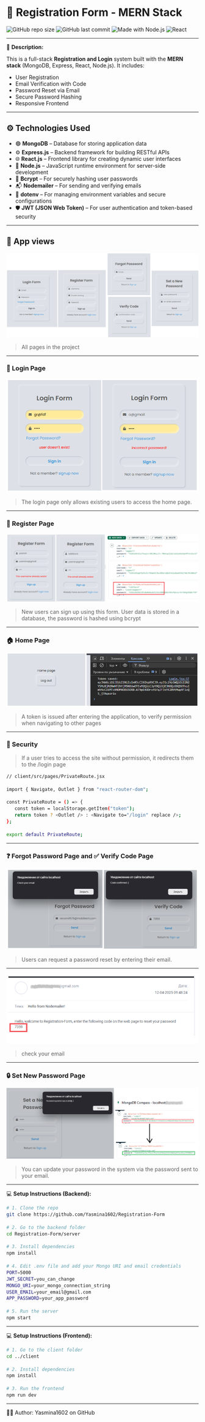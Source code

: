 # 🚀 Registration Form - MERN Stack

![GitHub repo size](https://img.shields.io/github/repo-size/Yasmina1602/Registration-Form)
![GitHub last commit](https://img.shields.io/github/last-commit/Yasmina1602/Registration-Form)
![Made with Node.js](https://img.shields.io/badge/Backend-Node.js-green?logo=node.js)
![React](https://img.shields.io/badge/Frontend-React-blue?logo=react)

---

📝 **Description:**

This is a full-stack **Registration and Login** system built with the **MERN stack** (MongoDB, Express, React, Node.js). It includes:

- User Registration  
- Email Verification with Code  
- Password Reset via Email  
- Secure Password Hashing  
- Responsive Frontend

---

## ⚙️ Technologies Used

- 🟢 **MongoDB** – Database for storing application data  
- ⚙️ **Express.js** – Backend framework for building RESTful APIs  
- 🌐 **React.js** – Frontend library for creating dynamic user interfaces  
- 🔵 **Node.js** – JavaScript runtime environment for server-side development  
- 🔐 **Bcrypt** – For securely hashing user passwords  
- 📬 **Nodemailer** – For sending and verifying emails  
- 🌱 **dotenv** – For managing environment variables and secure configurations  
- 🛡️ **JWT (JSON Web Token)** – For user authentication and token-based security

---

## 📸 App views
![App Page](https://raw.githubusercontent.com/Yasmina1602/Registration-Form/main/client/public/screenshots/full-page.png)  
> All pages in the project

---

### 🔑 Login Page
![Login Page](client/public/screenshots/login_validation.png)  
> The login page only allows existing users to access the home page.

---

### 🧾 Register Page
![Register Page](client/public/screenshots/register_validation.png)  
> New users can sign up using this form. User data is stored in a database, the password is hashed using bcrypt

---

### 🏠 Home Page
![Home Page](client/public/screenshots/home-page.png)  
> A token is issued after entering the application, to verify permission when navigating to other pages

---

### 🔑 Security 
> If a user tries to access the site without permission, it redirects them to the /login page
```bash
// client/src/pages/PrivateRoute.jsx

import { Navigate, Outlet } from "react-router-dom";

const PrivateRoute = () => {
   const token = localStorage.getItem("token"); 
   return token ? <Outlet /> : <Navigate to="/login" replace />;
};

export default PrivateRoute;
```

---

### ❓ Forgot Password Page and ✅ Verify Code Page
![Forgot Password Page](client/public/screenshots/forgot-password.png)  
> Users can request a password reset by entering their email.
---
![Check email](client/public/screenshots/check-email.png)  
> check your email

---

### 🔒 Set New Password Page
![New Password Page](client/public/screenshots/new-password.png)  
> You can update your password in the system via the password sent to your email.

---

💻 **Setup Instructions (Backend):**

```bash
# 1. Clone the repo
git clone https://github.com/Yasmina1602/Registration-Form

# 2. Go to the backend folder
cd Registration-Form/server

# 3. Install dependencies
npm install

# 4. Edit .env file and add your Mongo URI and email credentials
PORT=5000
JWT_SECRET=you_can_change
MONGO_URI=your_mongo_connection_string
USER_EMAIL=your_email@gmail.com
APP_PASSWORD=your_app_password

# 5. Run the server
npm start
```

---

💻 **Setup Instructions (Frontend):**

```bash
# 1. Go to the client folder
cd ../client

# 2. Install dependencies
npm install

# 3. Run the frontend
npm run dev
```
---

🙋‍♀️ Author:
Yasmina1602 on GitHub
